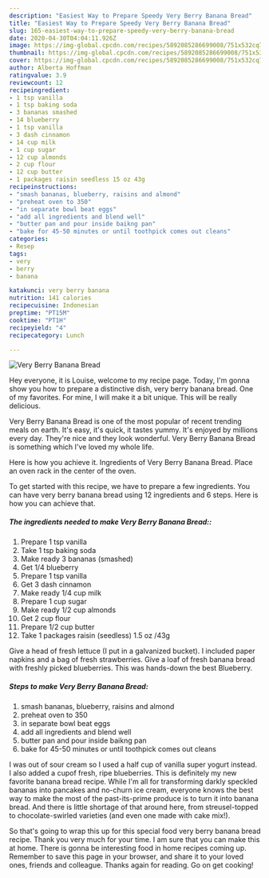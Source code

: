 ```yaml
---
description: "Easiest Way to Prepare Speedy Very Berry Banana Bread"
title: "Easiest Way to Prepare Speedy Very Berry Banana Bread"
slug: 165-easiest-way-to-prepare-speedy-very-berry-banana-bread
date: 2020-04-30T04:04:11.926Z
image: https://img-global.cpcdn.com/recipes/5892085286699008/751x532cq70/very-berry-banana-bread-recipe-main-photo.jpg
thumbnail: https://img-global.cpcdn.com/recipes/5892085286699008/751x532cq70/very-berry-banana-bread-recipe-main-photo.jpg
cover: https://img-global.cpcdn.com/recipes/5892085286699008/751x532cq70/very-berry-banana-bread-recipe-main-photo.jpg
author: Alberta Hoffman
ratingvalue: 3.9
reviewcount: 12
recipeingredient:
- 1 tsp vanilla
- 1 tsp baking soda
- 3 bananas smashed
- 14 blueberry
- 1 tsp vanilla
- 3 dash cinnamon
- 14 cup milk
- 1 cup sugar
- 12 cup almonds
- 2 cup flour
- 12 cup butter
- 1 packages raisin seedless 15 oz 43g
recipeinstructions:
- "smash bananas, blueberry, raisins and almond"
- "preheat oven to 350"
- "in separate bowl beat eggs"
- "add all ingredients and blend well"
- "butter pan and pour inside baikng pan"
- "bake for 45-50 minutes or until toothpick comes out cleans"
categories:
- Resep
tags:
- very
- berry
- banana

katakunci: very berry banana
nutrition: 141 calories
recipecuisine: Indonesian
preptime: "PT15M"
cooktime: "PT1H"
recipeyield: "4"
recipecategory: Lunch

---
```



![Very Berry Banana Bread](https://img-global.cpcdn.com/recipes/5892085286699008/751x532cq70/very-berry-banana-bread-recipe-main-photo.jpg)

Hey everyone, it is Louise, welcome to my recipe page. Today, I'm gonna show you how to prepare a distinctive dish, very berry banana bread. One of my favorites. For mine, I will make it a bit unique. This will be really delicious.

Very Berry Banana Bread is one of the most popular of recent trending meals on earth. It's easy, it's quick, it tastes yummy. It's enjoyed by millions every day. They're nice and they look wonderful. Very Berry Banana Bread is something which I've loved my whole life.

Here is how you achieve it. Ingredients of Very Berry Banana Bread. Place an oven rack in the center of the oven.


To get started with this recipe, we have to prepare a few ingredients. You can have very berry banana bread using 12 ingredients and 6 steps. Here is how you can achieve that.

##### The ingredients needed to make Very Berry Banana Bread::

1. Prepare 1 tsp vanilla
1. Take 1 tsp baking soda
1. Make ready 3 bananas (smashed)
1. Get 1/4 blueberry
1. Prepare 1 tsp vanilla
1. Get 3 dash cinnamon
1. Make ready 1/4 cup milk
1. Prepare 1 cup sugar
1. Make ready 1/2 cup almonds
1. Get 2 cup flour
1. Prepare 1/2 cup butter
1. Take 1 packages raisin (seedless) 1.5 oz /43g


Give a head of fresh lettuce (I put in a galvanized bucket). I included paper napkins and a bag of fresh strawberries. Give a loaf of fresh banana bread with freshly picked blueberries. This was hands-down the best Blueberry. 

##### Steps to make Very Berry Banana Bread:

1. smash bananas, blueberry, raisins and almond
1. preheat oven to 350
1. in separate bowl beat eggs
1. add all ingredients and blend well
1. butter pan and pour inside baikng pan
1. bake for 45-50 minutes or until toothpick comes out cleans


I was out of sour cream so I used a half cup of vanilla super yogurt instead. I also added a cupof fresh, ripe blueberries. This is definitely my new favorite banana bread recipe. While I&#39;m all for transforming darkly speckled bananas into pancakes and no-churn ice cream, everyone knows the best way to make the most of the past-its-prime produce is to turn it into banana bread. And there is little shortage of that around here, from streusel-topped to chocolate-swirled varieties (and even one made with cake mix!). 

So that's going to wrap this up for this special food very berry banana bread recipe. Thank you very much for your time. I am sure that you can make this at home. There is gonna be interesting food in home recipes coming up. Remember to save this page in your browser, and share it to your loved ones, friends and colleague. Thanks again for reading. Go on get cooking!

